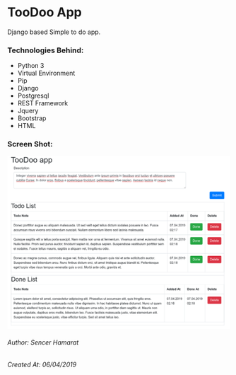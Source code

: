 # TooDoo App
Django based Simple to do app.

### Technologies Behind:

- Python 3
- Virtual Environment
- Pip
- Django
- Postgresql
- REST Framework
- Jquery
- Bootstrap
- HTML

### Screen Shot:

![screen shot](https://github.com/RecNes/toodoo/blob/master/media/screenshot.png)

###### Author: Sencer Hamarat
###### Created At: 06/04/2019